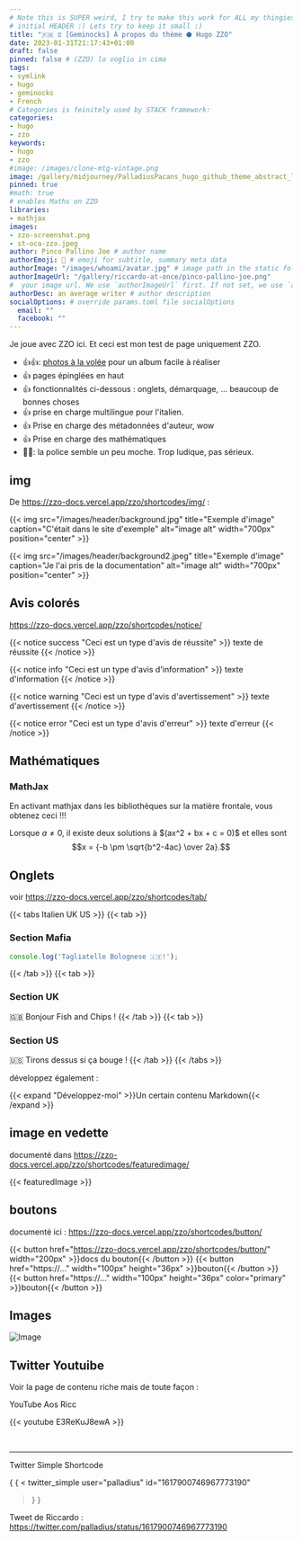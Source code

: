 ```yaml
---
# Note this is SUPER weird, I try to make this work for ALL my thingies so there might be some behavioural clatches in the
# initial HEADER :) Lets try to keep it small :)
title: "🇫🇷 ♊ [Geminocks] À propos du thème ⬢ Hugo ZZO"
date: 2023-01-31T21:17:43+01:00
draft: false
pinned: false # (ZZO) lo voglio in cima
tags:
- symlink
- hugo
- geminocks
- French
# Categories is feinitely used by STACK framework:
categories:
- hugo
- zzo
keywords:
- hugo
- zzo
#image: /images/clone-mtg-vintage.png
image: /gallery/midjourney/PalladiusPacans_hugo_github_theme_abstract_logo_website_logo_co_cec2f356-2b55-4ef0-be71-b3bdccde2f0f.png
pinned: true
#math: true
# enables Maths on ZZO
libraries:
- mathjax
images:
- zzo-screenshot.png
- st-oca-zzo.jpeg
author: Pinco Pallino Joe # author name
authorEmoji: 🤖 # emoji for subtitle, summary meta data
authorImage: "/images/whoami/avatar.jpg" # image path in the static folder
authorImageUrl: "/gallery/riccardo-at-once/pinco-pallino-joe.png"
#  your image url. We use `authorImageUrl` first. If not set, we use `authorImage`.
authorDesc: an average writer # author description
socialOptions: # override params.toml file socialOptions
  email: ""
  facebook: ""
---
```



Je joue avec ZZO ici. Et ceci est mon test de page uniquement ZZO.

* 👍👍: [photos à la volée](https://zzo-docs.vercel.app/zzo/pages/gallery/) pour un album facile à réaliser
* 👍 pages épinglées en haut
* 👍 fonctionnalités ci-dessous : onglets, démarquage, ... beaucoup de bonnes choses
* 👍 prise en charge multilingue pour l'italien.
* 👍 Prise en charge des métadonnées d'auteur, wow
* 👍 Prise en charge des mathématiques
* 👎🏾: la police semble un peu moche. Trop ludique, pas sérieux.


## img

De https://zzo-docs.vercel.app/zzo/shortcodes/img/ :

{{< img src="/images/header/background.jpg" title="Exemple d'image" caption="C'était dans le site d'exemple" alt="image alt" width="700px" position="center" >}}

{{< img src="/images/header/background2.jpeg" title="Exemple d'image" caption="Je l'ai pris de la documentation" alt="image alt" width="700px" position="center" >}}

## Avis colorés

https://zzo-docs.vercel.app/zzo/shortcodes/notice/

{{< notice success "Ceci est un type d'avis de réussite" >}}
texte de réussite
{{< /notice >}}

{{< notice info "Ceci est un type d'avis d'information" >}}
texte d'information
{{< /notice >}}

{{< notice warning "Ceci est un type d'avis d'avertissement" >}}
texte d'avertissement
{{< /notice >}}

{{< notice error "Ceci est un type d'avis d'erreur" >}}
texte d'erreur
{{< /notice >}}

## Mathématiques

### MathJax

En activant mathjax dans les bibliothèques sur la matière frontale, vous obtenez ceci !!!

Lorsque $a \ne 0$, il existe deux solutions à $\(ax^2 + bx + c = 0\)\$ et elles sont
$$x = {-b \pm \sqrt{b^2-4ac} \over 2a}.$$

## Onglets

voir https://zzo-docs.vercel.app/zzo/shortcodes/tab/

{{< tabs Italien UK US >}}
  {{< tab >}}

  ### Section Mafia

  ```javascript
  console.log('Tagliatelle Bolognese 🇮🇹!');
  ```

  {{< /tab >}}
  {{< tab >}}

  ### Section UK

  🇬🇧 Bonjour Fish and Chips !
  {{< /tab >}}
  {{< tab >}}

  ### Section US

  🇺🇸 Tirons dessus si ça bouge !
  {{< /tab >}}
{{< /tabs >}}

développez également :

{{< expand "Développez-moi" >}}Un certain contenu Markdown{{< /expand >}}

## image en vedette

documenté dans https://zzo-docs.vercel.app/zzo/shortcodes/featuredimage/

{{< featuredImage >}}

## boutons

documenté ici : https://zzo-docs.vercel.app/zzo/shortcodes/button/

{{< button href="https://zzo-docs.vercel.app/zzo/shortcodes/button/" width="200px" >}}docs du bouton{{< /button >}}
{{< button href="https://..." width="100px" height="36px" >}}bouton{{< /button >}}
{{< button href="https://..." width="100px" height="36px" color="primary" >}}bouton{{< /button >}}


## Images

![Image](/st-oca-zzo.jpeg)


## Twitter Youtuibe

Voir la page de contenu riche mais de toute façon :

YouTube Aos Ricc

{{< youtube E3ReKuJ8ewA >}}

<br>

---

Twitter Simple Shortcode

{ { <
twitter_simple user="palladius" id="1617900746967773190"
> } }

Tweet de Riccardo : https://twitter.com/palladius/status/1617900746967773190

<br>



